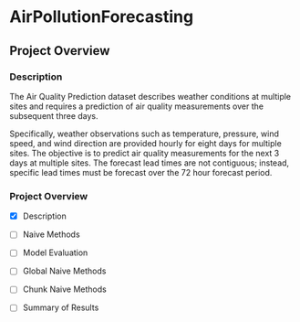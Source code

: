 # AirPollutionForecasting

## Project Overview

### Description

The Air Quality Prediction dataset describes weather conditions at multiple sites and requires a prediction of air quality measurements over the subsequent three days.

Specifically, weather observations such as temperature, pressure, wind speed, and wind direction are provided hourly for eight days for multiple sites. The objective is to predict air quality measurements for the next 3 days at multiple sites. The forecast lead times are not contiguous; instead, specific lead times must be forecast over the 72 hour forecast period.

### Project Overview

- [x] Description

- [ ] Naive Methods

- [ ] Model Evaluation

- [ ] Global Naive Methods

- [ ] Chunk Naive Methods

- [ ] Summary of Results


